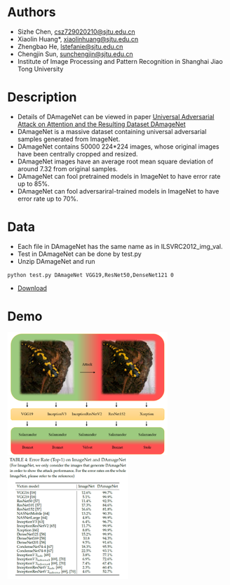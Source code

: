# Authors
* Sizhe Chen, csz729020210@sjtu.edu.cn
* Xiaolin Huang*, xiaolinhuang@sjtu.edu.cn
* Zhengbao He, lstefanie@sjtu.edu.cn
* Chengjin Sun, sunchengjin@sjtu.edu.cn
* Institute of Image Processing and Pattern Recognition in Shanghai Jiao Tong University

# Description
* Details of DAmageNet can be viewed in paper [Universal Adversarial Attack on Attention and the Resulting Dataset DAmageNet](https://arxiv.org/abs/2001.06325)
* DAmageNet is a massive dataset containing universal adversarial samples generated from ImageNet.
* DAmageNet contains 50000 224*224 images, whose original images have been centrally cropped and resized.
* DAmageNet images have an average root mean square deviation of around 7.32 from original samples.
* DAmageNet can fool pretrained models in ImageNet to have error rate up to 85%.
* DAmageNet can fool adversariral-trained models in ImageNet to have error rate up to 70%.

# Data
* Each file in DAmageNet has the same name as in ILSVRC2012_img_val.
* Test in DAmageNet can be done by test.py
* Unzip DAmageNet and run
```
python test.py DAmageNet VGG19,ResNet50,DenseNet121 0
```
* [Download](http://www.pami.sjtu.edu.cn/Show/56/122)

# Demo
<img src="https://github.com/AllenChen1998/DAmageNet/blob/master/intro.png" height="280"><img src="https://github.com/AllenChen1998/DAmageNet/blob/master/results.png" height="280">
